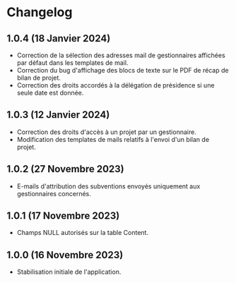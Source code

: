 # Changelog

## 1.0.4 (18 Janvier 2024)

- Correction de la sélection des adresses mail de gestionnaires affichées par défaut dans les templates de mail.
- Correction du bug d'affichage des blocs de texte sur le PDF de récap de bilan de projet.
- Correction des droits accordés à la délégation de présidence si une seule date est donnée.

## 1.0.3 (12 Janvier 2024)

- Correction des droits d'accès à un projet par un gestionnaire.
- Modification des templates de mails relatifs à l'envoi d'un bilan de projet.

## 1.0.2 (27 Novembre 2023)

- E-mails d'attribution des subventions envoyés uniquement aux gestionnaires concernés.

## 1.0.1 (17 Novembre 2023)

- Champs NULL autorisés sur la table Content.

## 1.0.0 (16 Novembre 2023)

- Stabilisation initiale de l'application.
